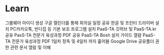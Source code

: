 # Learn

그룹웨어 아이디 생성
구글 캘린더를 통해 회의실 일정 공유
한글 및 프린터 드라이버 설치
PC카카오톡, 반디집 등 기본 보조 프로그램 설치
PaaS-TA 깃허브 및 PaaS-TA.kr 공유
PasS-TA 전문가 육성과정 PDF 공유
PaaS-TA Bosh 설치 가이드 열람
PaaS-TA 전문가 육성과정 PDF 1일차 정독 및 4일차 까지 훑어봄
Google Drive 공유폴더 권한 관련 문서 열람 및 이해
